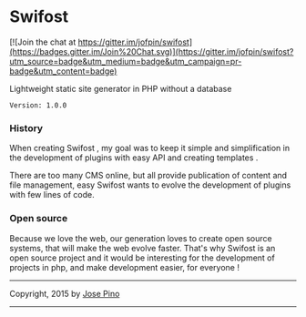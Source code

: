 Swifost
====

[![Join the chat at https://gitter.im/jofpin/swifost](https://badges.gitter.im/Join%20Chat.svg)](https://gitter.im/jofpin/swifost?utm_source=badge&utm_medium=badge&utm_campaign=pr-badge&utm_content=badge)

Lightweight static site generator in PHP without a database

```
Version: 1.0.0
```

### History

When creating Swifost , my goal was to keep it simple and simplification in the development of plugins with easy API and creating templates .

There are too many CMS online, but all provide publication of content and file management, easy Swifost wants to evolve the development of plugins with few lines of code.

### Open source

Because we love the web, our generation loves to create open source systems, that will make the web evolve faster. That's why Swifost is an open source project and it would be interesting for the development of projects in php, and make development easier, for everyone !



-------------

Copyright, 2015 by [Jose Pino](http://twitter.com/jofpin)

-------------

